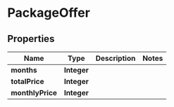
# PackageOffer

## Properties
Name | Type | Description | Notes
------------ | ------------- | ------------- | -------------
**months** | **Integer** |  | 
**totalPrice** | **Integer** |  | 
**monthlyPrice** | **Integer** |  | 




